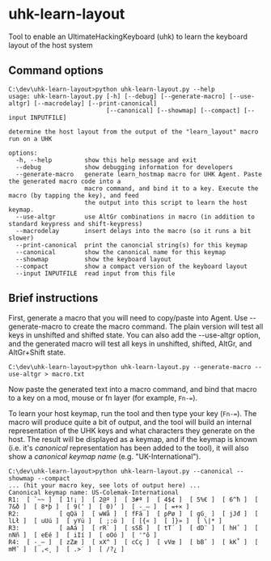 # uhk-learn-layout
Tool to enable an UltimateHackingKeyboard (uhk) to learn the keyboard layout of the host system

## Command options

```
C:\dev\uhk-learn-layout>python uhk-learn-layout.py --help
usage: uhk-learn-layout.py [-h] [--debug] [--generate-macro] [--use-altgr] [--macrodelay] [--print-canonical]
                           [--canonical] [--showmap] [--compact] [--input INPUTFILE]

determine the host layout from the output of the "learn_layout" macro run on a UHK

options:
  -h, --help         show this help message and exit
  --debug            show debugging information for developers
  --generate-macro   generate learn_hostmap macro for UHK Agent. Paste the generated macro code into a
                     macro command, and bind it to a key. Execute the macro (by tapping the key), and feed
                     the output into this script to learn the host keymap.
  --use-altgr        use AltGr combinations in macro (in addition to standard keypress and shift-keypress)
  --macrodelay       insert delays into the macro (so it runs a bit slower)
  --print-canonical  print the canoncial string(s) for this keymap
  --canonical        show the canonical name for this keymap
  --showmap          show the keyboard layout
  --compact          show a compact version of the keyboard layout
  --input INPUTFILE  read input from this file
```

## Brief instructions

First, generate a macro that you will need to copy/paste into Agent. 
Use --generate-macro to create the macro command. The plain version will test all keys in unshifted
and shifted state. You can also add the --use-altgr option, and the generated macro will test all keys
in unshifted, shifted, AltGr, and AltGr+Shift state.

```
C:\dev\uhk-learn-layout>python uhk-learn-layout.py --generate-macro --use-altgr > macro.txt
```

Now paste the generated text into a macro command, and bind that macro to a key on a mod, mouse or fn layer (for example, `Fn-=`).

To learn your host keymap, run the tool and then type your key (`Fn-=`). The macro will produce quite a bit of output,
and the tool will build an internal representation of the UHK keys and what characters they generate on the host.
The result will be displayed as a keymap, and if the keymap is known (i.e. it's _canonical_ representation has been
added to the tool), it will also show a _canonical keymap name_ (e.g. "UK-International").

```
C:\dev\uhk-learn-layout>python uhk-learn-layout.py --canonical --showmap --compact
... (hit your macro key, see lots of output here) ...
Canonical keymap name: US-Colemak-International
R1:  [ `~~ ]  [ 1!¡ ]  [ 2@º ]  [ 3#ª ]  [ 4$¢ ]  [ 5%€ ]  [ 6^ħ ]  [ 7&ð ]  [ 8*þ ]  [ 9(‘ ]  [ 0)’ ]  [ -_– ]  [ =+× ]
R2:           [ qQä ]  [ wWå ]  [ fFã ]  [ pPø ]  [ gG˛ ]  [ jJđ ]  [ lLł ]  [ uUú ]  [ yYü ]  [ ;:ö ]  [ [{« ]  [ ]}» ]  [ \|* ]
R3:           [ aAá ]  [ rR` ]  [ sSß ]  [ tT´ ]  [ dD¨ ]  [ hHˇ ]  [ nNñ ]  [ eEé ]  [ iIí ]  [ oOó ]  [ '"õ ]
R4:  [ -_– ]  [ zZæ ]  [ xX^ ]  [ cCç ]  [ vVœ ]  [ bB˘ ]  [ kK˚ ]  [ mM¯ ]  [ ,<¸ ]  [ .>˙ ]  [ /?¿ ]
```
